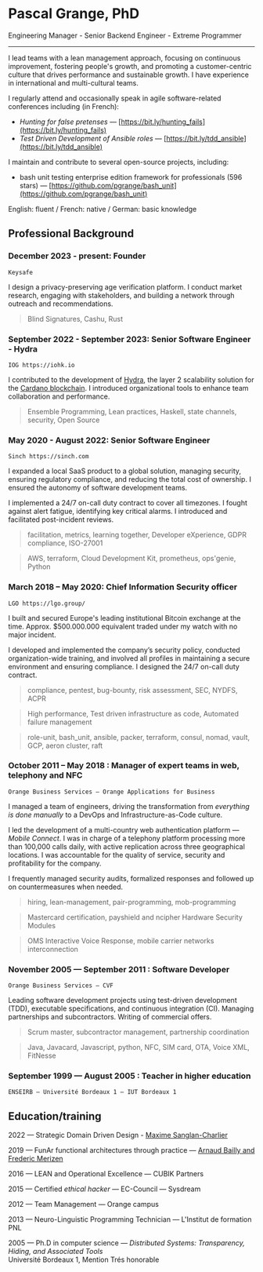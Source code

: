 Pascal Grange, PhD
==================

Engineering Manager - Senior Backend Engineer - Extreme Programmer

<!--
> <email> phone number \
> postal address
-->

---

I lead teams with a lean management approach, focusing on continuous improvement, fostering people's growth, and promoting a customer-centric culture that drives performance and sustainable growth. I have experience in international and multi-cultural teams.

I regularly attend and occasionally speak in agile software-related conferences including (in French):

* *Hunting for false pretenses* — [https://bit.ly/hunting_fails](https://bit.ly/hunting_fails)
* *Test Driven Development of Ansible roles* — [https://bit.ly/tdd_ansible](https://bit.ly/tdd_ansible)

I maintain and contribute to several open-source projects, including:

* bash unit testing enterprise edition framework for professionals (596 stars) —
  [https://github.com/pgrange/bash_unit](https://github.com/pgrange/bash_unit)

English: fluent / French: native / German: basic knowledge

Professional Background
-----------------------

### December 2023 - present: Founder

    Keysafe

I design a privacy-preserving age verification platform. I conduct market research, engaging with stakeholders, and building a network through outreach and recommendations.

> Blind Signatures, Cashu, Rust

### September 2022 - September 2023: Senior Software Engineer - Hydra

    IOG https://iohk.io

I contributed to the development of [Hydra](http://github.com/input-output-hk/hydra/), the layer 2 scalability solution for the [Cardano blockchain](https://cardano.org). I introduced organizational tools to enhance team collaboration and performance.

> Ensemble Programming, Lean practices, Haskell, state channels, security, Open Source

### May 2020 - August 2022: Senior Software Engineer

    Sinch https://sinch.com

I expanded a local SaaS product to a global solution, managing security, ensuring regulatory compliance, and reducing the total cost of ownership. I ensured the autonomy of software development teams.

I implemented a 24/7 on-call duty contract to cover all timezones. I fought against alert fatigue, identifying key critical alarms. I introduced and facilitated post-incident reviews.

> facilitation, metrics, learning together, Developer eXperience,
> GDPR compliance, ISO-27001

> AWS, terraform, Cloud Development Kit, prometheus, ops'genie, Python

<!-- p style="break-before: page;"></p -->

### March 2018 – May 2020: Chief Information Security officer

    LGO https://lgo.group/

I built and secured Europe's leading institutional Bitcoin exchange at the time.
Approx. $500.000.000 equivalent traded under my watch with no major incident.

I developed and implemented the company’s security policy, conducted organization-wide
training, and involved all profiles in maintaining a secure environment and ensuring compliance.
I designed the 24/7 on-call duty contract.

> compliance, pentest, bug-bounty, risk assessment,
> SEC, NYDFS, ACPR

> High performance, Test driven infrastructure as code,
> Automated failure management

> role-unit, bash_unit, ansible, packer, terraform, consul, nomad, vault, GCP, aeron cluster, raft


### October 2011 – May 2018 : Manager of expert teams in web, telephony and NFC

    Orange Business Services — Orange Applications for Business

I managed a team of engineers, driving the transformation from _everything is done manually_ to a DevOps and Infrastructure-as-Code culture.

I led the development of a multi-country web authentication platform — *Mobile Connect*. I was in charge of a telephony platform processing more than 100,000 calls daily, with active replication across three geographical locations. I was accountable for the quality of service, security and profitability for the company.

I frequently managed security audits, formalized responses and followed up on countermeasures when needed.

> hiring, lean-management,
> pair-programming, mob-programming

> Mastercard certification,
> payshield and ncipher Hardware Security Modules

> OMS Interactive Voice Response,
> mobile carrier networks interconnection

### November 2005 — September 2011 : Software Developer

    Orange Business Services — CVF

Leading software development projects using test-driven development (TDD), executable specifications, and continuous integration (CI). Managing partnerships and subcontractors. Writing of commercial offers.

> Scrum master, subcontractor management, partnership coordination

> Java, Javacard, Javascript, python, NFC, SIM card, OTA, Voice XML, FitNesse

### September 1999 — August 2005 : Teacher in higher education

    ENSEIRB — Université Bordeaux 1 — IUT Bordeaux 1

Education/training
------------------

2022 — Strategic Domain Driven Design - [Maxime Sanglan-Charlier](https://bit.ly/ddd-training)

2019 — FunAr functional architectures through practice — [Arnaud Bailly and Frederic Merizen](https://bit.ly/FunAr)

2016 — LEAN and Operational Excellence — CUBIK Partners

2015 — Certified *ethical hacker* — EC-Council — Sysdream

2012  — Team Management — Orange campus

2013 — Neuro-Linguistic Programming Technician — L'Institut de formation PNL

2005 — Ph.D in computer science — *Distributed Systems: Transparency, Hiding, and Associated Tools*\
Université Bordeaux 1, Mention Trés honorable